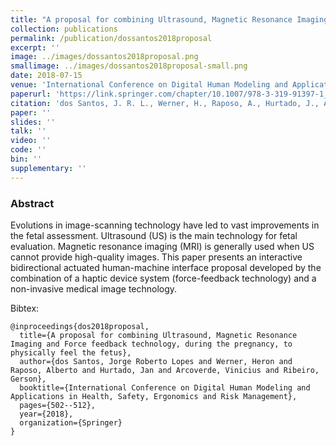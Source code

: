 ```yaml
---
title: "A proposal for combining Ultrasound, Magnetic Resonance Imaging and Force feedback technology, during the pregnancy, to physically feel the fetus"
collection: publications
permalink: /publication/dossantos2018proposal
excerpt: ''
image: ../images/dossantos2018proposal.png
smallimage: ../images/dossantos2018proposal-small.png
date: 2018-07-15
venue: 'International Conference on Digital Human Modeling and Applications in Health, Safety, Ergonomics and Risk Management'
paperurl: 'https://link.springer.com/chapter/10.1007/978-3-319-91397-1_40'
citation: 'dos Santos, J. R. L., Werner, H., Raposo, A., Hurtado, J., Arcoverde, V., & Ribeiro, G. (2018, July). A proposal for combining Ultrasound, Magnetic Resonance Imaging and Force feedback technology, during the pregnancy, to physically feel the fetus. In International Conference on Digital Human Modeling and Applications in Health, Safety, Ergonomics and Risk Management (pp. 502-512). Springer, Cham.'
paper: ''
slides: ''
talk: ''
video: ''
code: ''
bin: ''
supplementary: ''
---
```



### Abstract

Evolutions in image-scanning technology have led to vast improvements in the fetal assessment. Ultrasound (US) is the main technology for fetal evaluation. Magnetic resonance imaging (MRI) is generally used when US cannot provide high-quality images. This paper presents an interactive bidirectional actuated human-machine interface proposal developed by the combination of a haptic device system (force-feedback technology) and a non-invasive medical image technology.

Bibtex: 

```
@inproceedings{dos2018proposal,
  title={A proposal for combining Ultrasound, Magnetic Resonance Imaging and Force feedback technology, during the pregnancy, to physically feel the fetus},
  author={dos Santos, Jorge Roberto Lopes and Werner, Heron and Raposo, Alberto and Hurtado, Jan and Arcoverde, Vinicius and Ribeiro, Gerson},
  booktitle={International Conference on Digital Human Modeling and Applications in Health, Safety, Ergonomics and Risk Management},
  pages={502--512},
  year={2018},
  organization={Springer}
}
```
